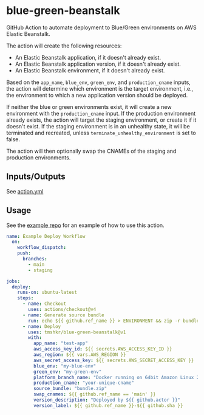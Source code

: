 # blue-green-beanstalk

GitHub Action to automate deployment to Blue/Green environments on AWS Elastic Beanstalk.

The action will create the following resources:

- An Elastic Beanstalk application, if it doesn't already exist.
- An Elastic Beanstalk application version, if it doesn't already exist.
- An Elastic Beanstalk environment, if it doesn't already exist.

Based on the `app_name`, `blue_env`, `green_env`, and `production_cname` inputs, the action will determine which environment is the target environment, i.e., the environment to which a new application version should be deployed.

If neither the blue or green environments exist, it will create a new environment with the `production_cname` input. If the production environment already exists, the action will target the staging environment, or create it if it doesn't exist. If the staging environment is in an unhealthy state, it will be terminated and recreated, unless `terminate_unhealthy_environment` is set to false.

The action will then optionally swap the CNAMEs of the staging and production environments.

## Inputs/Outputs

See [action.yml](action.yml)

## Usage

See the [example repo](https://github.com/tmshkr/blue-green-beanstalk-example) for an example of how to use this action.

```yaml
name: Example Deploy Workflow
  on:
    workflow_dispatch:
    push:
      branches:
        - main
        - staging

jobs:
  deploy:
    runs-on: ubuntu-latest
    steps:
      - name: Checkout
        uses: actions/checkout@v4
      - name: Generate source bundle
        run: echo ${{ github.ref_name }} > ENVIRONMENT && zip -r bundle.zip . -x '*.git*'
      - name: Deploy
        uses: tmshkr/blue-green-beanstalk@v1
        with:
          app_name: "test-app"
          aws_access_key_id: ${{ secrets.AWS_ACCESS_KEY_ID }}
          aws_region: ${{ vars.AWS_REGION }}
          aws_secret_access_key: ${{ secrets.AWS_SECRET_ACCESS_KEY }}
          blue_env: "my-blue-env"
          green_env: "my-green-env"
          platform_branch_name: "Docker running on 64bit Amazon Linux 2023"
          production_cname: "your-unique-cname"
          source_bundle: "bundle.zip"
          swap_cnames: ${{ github.ref_name == 'main' }}
          version_description: "Deployed by ${{ github.actor }}"
          version_label: ${{ github.ref_name }}-${{ github.sha }}
```
